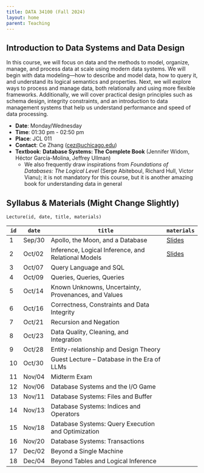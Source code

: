 ```yaml
---
title: DATA 34100 (Fall 2024)
layout: home
parent: Teaching
---
```


## Introduction to Data Systems and Data Design

In this course, we will focus on data and the methods to model, organize, manage, and process data at scale using modern data systems. We will begin with data modeling—how to describe and model data, how to query it, and understand its logical semantics and properties. Next, we will explore ways to process and manage data, both relationally and using more flexible frameworks. Additionally, we will cover practical design principles such as schema design, integrity constraints, and an introduction to data management systems that help us understand performance and speed of data processing.

- **Date**: Monday/Wednesday
- **Time**: 01:30 pm - 02:50 pm
- **Place**: JCL	011
- **Contact**: Ce Zhang (cez@uchicago.edu)
- **Textbook**: **Database Systems: The Complete Book** (Jennifer Widom, Héctor García-Molina, Jeffrey Ullman)
    - We also frequently draw inspirations from _Foundations of Databases: The Logical Level_ (Serge Abiteboul, Richard Hull, Victor Vianu); it is not mandatory for this course, but it is another amazing book for understanding data in general

## Syllabus & Materials (Might Change Slightly)

```
Lecture(id, date, title, materials)
```

| `id` | `date` | `title` | `materials` |
|------|--------|---------|-------------|
| 1    | Sep/30  | Apollo, the Moon, and a Database | [Slides](https://1drv.ms/p/s!AoH59ceswCf9kAYeeOLCpAEjGDcr?e=GwGGBu)     |
| 2    | Oct/02  | Inference, Logical Inference, and Relational Models | [Slides](https://1drv.ms/p/s!AoH59ceswCf9kCll5akqBoamWYQ_?e=5KVt2f)      |
| 3    | Oct/07  | Query Language and SQL |      |
| 4    | Oct/09  | Queries, Queries, Queries        |      |
| 5    | Oct/14  | Known Unknowns, Uncertainty, Provenances, and Values |      |
| 6    | Oct/16  | Correctness, Constraints and Data Integrity |      |
| 7    | Oct/21  | Recursion and Negation |      |
| 8    | Oct/23  | Data Quality, Cleaning, and Integration |      |
| 9    | Oct/28  | Entity-relationship and Design Theory |      |
| 10   | Oct/30  | Guest Lecture – Database in the Era of LLMs |      |
| 11   | Nov/04  | Midterm Exam |      |
| 12   | Nov/06  | Database Systems and the I/O Game |      |
| 13   | Nov/11  | Database Systems: Files and Buffer |      |
| 14   | Nov/13  | Database Systems: Indices and Operators |      |
| 15   | Nov/18  | Database Systems: Query Execution and Optimization |      |
| 16   | Nov/20  | Database Systems: Transactions |      |
| 17   | Dec/02  | Beyond a Single Machine |      |
| 18   | Dec/04  | Beyond Tables and Logical Inference |      |
